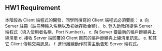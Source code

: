 ## HW1 Requirement
本階段為 Client 端程式的開發，同學所撰寫的 Client 端程式必須要能：
a. 向 Server 註冊（註冊時輸入名稱以及初始存款金額）。
b. 登入助教所提供 Server 端程式（填入使用者名稱、Port Number）。
c. 向 Server 要最新的帳戶餘額與上線清單
d. 接收 Server 端回覆的 Client 目前的帳戶餘額與上線清單訊息。
e. 和其它 Client 傳輸交易訊息。
f. 進行離線動作前需主動告知 Server 端程式。
